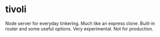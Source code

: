# tivoli
Node server for everyday tinkering. Much like an express clone. Built-in router and some useful options. Very experimental. Not for production.
